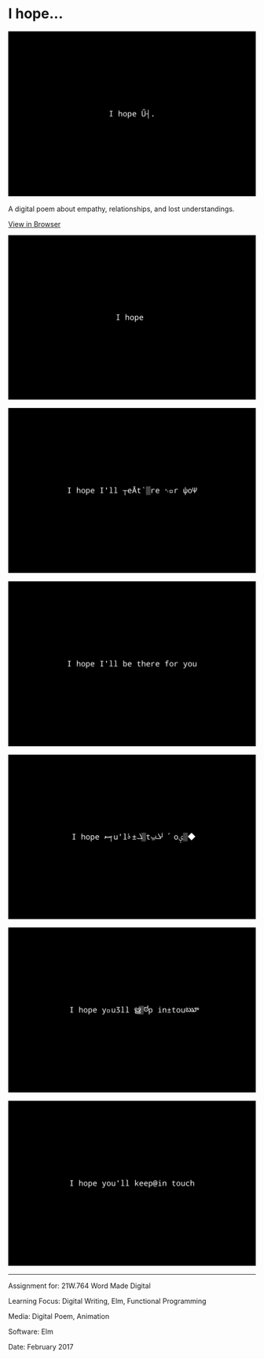 # I hope...

![](Hope1.gif)

A digital poem about empathy, relationships, and lost understandings.

[View in Browser](index.html)

![](Hope2.gif)

![](Hope3.png)

![](Hope4.png)

![](Hope5.png)

![](Hope6.png)

![](Hope7.png)

---

Assignment for: 21W.764 Word Made Digital

Learning Focus: Digital Writing, Elm, Functional Programming

Media: Digital Poem, Animation

Software: Elm

Date: February 2017